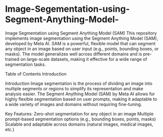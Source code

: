 # Image-Segementation-using-Segment-Anything-Model-
Image Segmentation using Segment Anything Model (SAM)
This repository implements image segmentation using the Segment Anything Model (SAM), developed by Meta AI. SAM is a powerful, flexible model that can segment any object in an image based on user input (e.g., points, bounding boxes, or masks). The model generalizes well across different domains and is pre-trained on large-scale datasets, making it effective for a wide range of segmentation tasks.

Table of Contents
Introduction

Introduction
Image segmentation is the process of dividing an image into multiple segments or regions to simplify its representation and make analysis easier. The Segment Anything Model (SAM) by Meta AI allows for highly flexible segmentation based on user prompts, making it adaptable to a wide variety of images and domains without requiring fine-tuning.

Key Features:
Zero-shot segmentation for any object in an image
Multiple prompt-based segmentation options (e.g., bounding boxes, points, masks)
Scalable and adaptable across domains (natural images, medical images, etc.)
